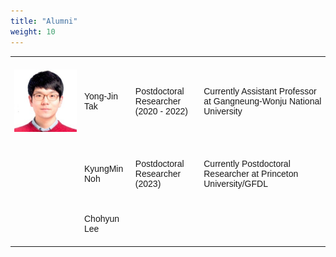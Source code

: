 ```yaml
---
title: "Alumni"
weight: 10
---
```


<style type="text/css">
.tg  {border-collapse:collapse;border-spacing:0;border:none;border-color:#ccc;margin:0px auto;}
.tg td{font-family:Arial, sans-serif;font-size:14px;padding:20px 6px;border-style:solid;border-width:0px;overflow:hidden;word-break:normal;border-color:#ccc;}
.tg th{font-family:Arial, sans-serif;font-size:14px;font-weight:normal;padding:20px 6px;border-style:solid;border-width:0px;overflow:hidden;word-break:normal;border-color:#ccc;}
.tg .tg-44m2{font-weight:bold;font-size:16px;font-family:"Arial Black", Gadget, sans-serif !important;;background-color:#efefef;color:#444444;border-color:#efefef;text-align:center}
.tg .tg-s8ju{font-size:15px;border-color:inherit;text-align:center}
.tg .tg-artz{font-weight:bold;font-size:15px;font-family:"Arial Black", Gadget, sans-serif !important;;background-color:#efefef;color:#444444;border-color:#efefef;text-align:center}
th.tg-sort-header::-moz-selection { background:transparent; }th.tg-sort-header::selection      { background:transparent; }th.tg-sort-header { cursor:pointer; }table th.tg-sort-header:after {  content:'';  float:right;  margin-top:7px;  border-width:0 4px 4px;  border-style:solid;  border-color:#404040 transparent;  visibility:hidden;  }table th.tg-sort-header:hover:after {  visibility:visible;    }table th.tg-sort-desc:after,table th.tg-sort-asc:after,table th.tg-sort-asc:hover:after {  visibility:visible;  opacity:0.4;  }table th.tg-sort-desc:after {  border-bottom:none;  border-width:4px    4px 0;  }@media screen and (max-width: 767px) {.tg {width: auto !important;}.tg col {width: auto !important;}.tg-wrap {overflow-x: auto;-webkit-overflow-scrolling: touch;margin: auto 0px;}}</style>

<!-- CSS only -->
<table class="tg" style="width: 100%">
  <!--caption>Statement Summary</caption>
  <thead>
    <tr>
      <th scope="col">Account</th>
      <th scope="col">Due Date</th>
      <th scope="col">Amount</th>
      <th scope="col">Period</th>
    </tr>
  </thead-->
  <tbody>
    <tr>
      <td style="min-width:100px"><img src="/images/group/yjtak.jpg" width="100px" alt=""></td>
      <td>Yong-Jin Tak</td>
      <td>Postdoctoral Researcher<br>(2020 - 2022)</td>
      <td>Currently Assistant Professor at Gangneung-Wonju National University</td>
    </tr>
    <tr>
      <td style="min-width:100px"><img src="/images/group/kyungminnoh.png" width="100px" alt=""></td>
      <td>KyungMin Noh</td>
      <td>Postdoctoral Researcher<br>(2023)</td>
      <td>Currently Postdoctoral Researcher at Princeton University/GFDL</td>
    </tr>
    <tr>
      <td style="min-width:100px"></td>
      <td>Chohyun Lee</td>
      <td></td>
      <td></td>
    </tr>
  </tbody>
</table>
